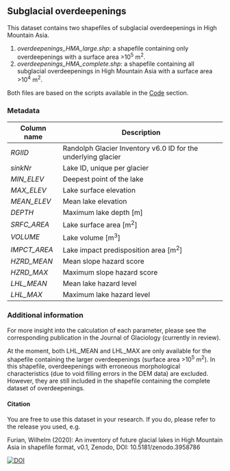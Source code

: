 ## Subglacial overdeepenings
This dataset contains two shapefiles of subglacial overdeepenings 
in High Mountain Asia. 
1. *overdeepenings_HMA_large.shp*: a shapefile containing 
only overdeepenings with a surface area >10<sup>5</sup>  m<sup>2</sup>.
2. *overdeepenings_HMA_complete.shp*: a shapefile containing 
all subglacial overdeepenings in High Mountain Asia 
with a surface area >10<sup>4</sup>  m<sup>2</sup>. 

Both files are based on the scripts available in the
[Code](https://github.com/cryotools/subglacial-overdeepenings/tree/master/code)
section. 

### Metadata
| Column name | Description |
| ----------- | ----------- |
| *RGIID* | Randolph Glacier Inventory v6.0 ID for the underlying glacier |
| *sinkNr* | Lake ID, unique per glacier |
| *MIN_ELEV* | Deepest point of the lake |
| *MAX_ELEV* | Lake surface elevation |
| *MEAN_ELEV* | Mean lake elevation |
| *DEPTH* | Maximum lake depth [m] |
| *SRFC_AREA*| Lake surface area [m<sup>2</sup>] |
| *VOLUME* | Lake volume [m<sup>3</sup>] |
| *IMPCT_AREA* | Lake impact predisposition area [m<sup>2</sup>] |
| *HZRD_MEAN* | Mean slope hazard score |
| *HZRD_MAX* | Maximum slope hazard score |
| *LHL_MEAN* | Mean lake hazard level |
| *LHL_MAX* | Maximum lake hazard level |

### Additional information

For more insight into the calculation of each parameter, 
please see the corresponding publication in the Journal of Glaciology (currently in review).

At the moment, both LHL_MEAN and LHL_MAX are only available 
for the shapefile containing the larger overdeepenings 
(surface area >10<sup>5</sup>  m<sup>2</sup>).
In this shapefile, overdeepenings with erroneous 
morphological characteristics (due to void filling errors in the DEM data) 
are excluded. However, they are still included in the shapefile 
containing the complete dataset of overdeepenings.

#### Citation
You are free to use this dataset in your research. 
If you do, please refer to the release you used, e.g.

Furian, Wilhelm (2020): An inventory of future glacial 
lakes in High Mountain Asia in shapefile format, v0.1, 
Zenodo, DOI: 10.5181/zenodo.3958786

[![DOI](https://zenodo.org/badge/281966062.svg)](https://zenodo.org/badge/latestdoi/281966062)